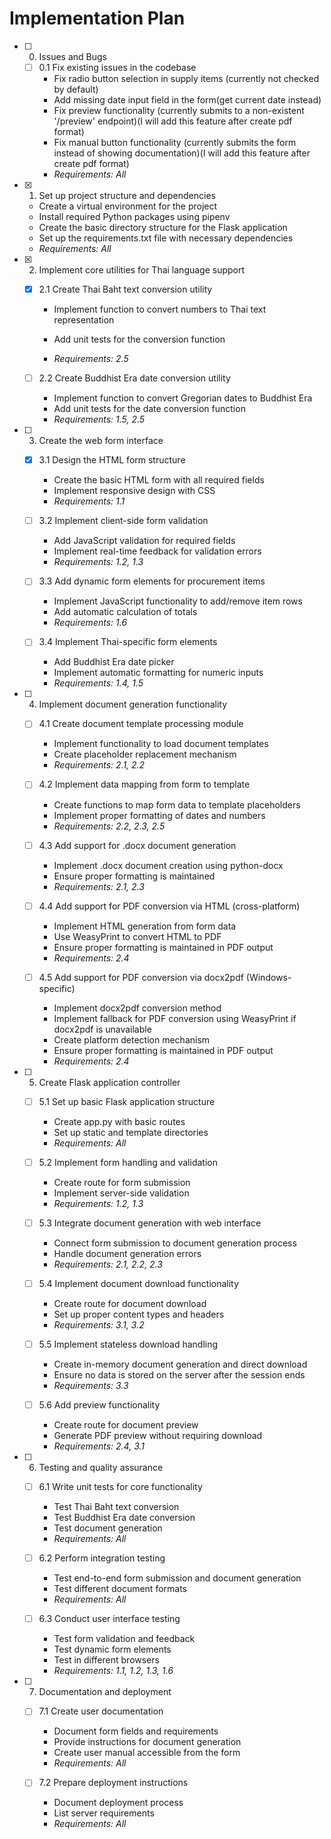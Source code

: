 # Implementation Plan

- [ ] 0. Issues and Bugs
  - [ ] 0.1 Fix existing issues in the codebase
    - Fix radio button selection in supply items (currently not checked by default)
    - Add missing date input field in the form(get current date instead)
    - Fix preview functionality (currently submits to a non-existent '/preview' endpoint)(I will add this feature after create pdf format)
    - Fix manual button functionality (currently submits the form instead of showing documentation)(I will add this feature after create pdf format)
    - _Requirements: All_

- [x] 1. Set up project structure and dependencies
  - Create a virtual environment for the project
  - Install required Python packages using pipenv
  - Create the basic directory structure for the Flask application
  - Set up the requirements.txt file with necessary dependencies
  - _Requirements: All_

- [x] 2. Implement core utilities for Thai language support


  - [x] 2.1 Create Thai Baht text conversion utility


    - Implement function to convert numbers to Thai text representation
    - Add unit tests for the conversion function



    - _Requirements: 2.5_
  


  - [ ] 2.2 Create Buddhist Era date conversion utility
    - Implement function to convert Gregorian dates to Buddhist Era
    - Add unit tests for the date conversion function
    - _Requirements: 1.5, 2.5_

- [ ] 3. Create the web form interface
  - [x] 3.1 Design the HTML form structure


    - Create the basic HTML form with all required fields
    - Implement responsive design with CSS
    - _Requirements: 1.1_
  
  - [ ] 3.2 Implement client-side form validation
    - Add JavaScript validation for required fields
    - Implement real-time feedback for validation errors
    - _Requirements: 1.2, 1.3_
  
  - [ ] 3.3 Add dynamic form elements for procurement items
    - Implement JavaScript functionality to add/remove item rows
    - Add automatic calculation of totals
    - _Requirements: 1.6_
  
  - [ ] 3.4 Implement Thai-specific form elements
    - Add Buddhist Era date picker
    - Implement automatic formatting for numeric inputs
    - _Requirements: 1.4, 1.5_

- [ ] 4. Implement document generation functionality
  - [ ] 4.1 Create document template processing module
    - Implement functionality to load document templates
    - Create placeholder replacement mechanism
    - _Requirements: 2.1, 2.2_
  
  - [ ] 4.2 Implement data mapping from form to template
    - Create functions to map form data to template placeholders
    - Implement proper formatting of dates and numbers
    - _Requirements: 2.2, 2.3, 2.5_
  
  - [ ] 4.3 Add support for .docx document generation
    - Implement .docx document creation using python-docx
    - Ensure proper formatting is maintained
    - _Requirements: 2.1, 2.3_
  
  - [ ] 4.4 Add support for PDF conversion via HTML (cross-platform)
    - Implement HTML generation from form data
    - Use WeasyPrint to convert HTML to PDF
    - Ensure proper formatting is maintained in PDF output
    - _Requirements: 2.4_
    
  - [ ] 4.5 Add support for PDF conversion via docx2pdf (Windows-specific)
    - Implement docx2pdf conversion method
    - Implement fallback for PDF conversion using WeasyPrint if docx2pdf is unavailable
    - Create platform detection mechanism
    - Ensure proper formatting is maintained in PDF output
    - _Requirements: 2.4_

- [ ] 5. Create Flask application controller
  - [ ] 5.1 Set up basic Flask application structure
    - Create app.py with basic routes
    - Set up static and template directories
    - _Requirements: All_
  
  - [ ] 5.2 Implement form handling and validation
    - Create route for form submission
    - Implement server-side validation
    - _Requirements: 1.2, 1.3_
  
  - [ ] 5.3 Integrate document generation with web interface
    - Connect form submission to document generation process
    - Handle document generation errors
    - _Requirements: 2.1, 2.2, 2.3_
  
  - [ ] 5.4 Implement document download functionality
    - Create route for document download
    - Set up proper content types and headers
    - _Requirements: 3.1, 3.2_
  
  - [ ] 5.5 Implement stateless download handling
    - Create in-memory document generation and direct download
    - Ensure no data is stored on the server after the session ends
    - _Requirements: 3.3_
  
  - [ ] 5.6 Add preview functionality
    - Create route for document preview
    - Generate PDF preview without requiring download
    - _Requirements: 2.4, 3.1_

- [ ] 6. Testing and quality assurance
  - [ ] 6.1 Write unit tests for core functionality
    - Test Thai Baht text conversion
    - Test Buddhist Era date conversion
    - Test document generation
    - _Requirements: All_
  
  - [ ] 6.2 Perform integration testing
    - Test end-to-end form submission and document generation
    - Test different document formats
    - _Requirements: All_
  
  - [ ] 6.3 Conduct user interface testing
    - Test form validation and feedback
    - Test dynamic form elements
    - Test in different browsers
    - _Requirements: 1.1, 1.2, 1.3, 1.6_

- [ ] 7. Documentation and deployment
  - [ ] 7.1 Create user documentation
    - Document form fields and requirements
    - Provide instructions for document generation
    - Create user manual accessible from the form
    - _Requirements: All_
  
  - [ ] 7.2 Prepare deployment instructions
    - Document deployment process
    - List server requirements
    - _Requirements: All_